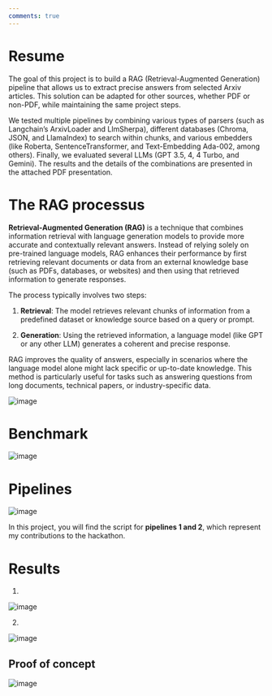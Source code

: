 ```yaml
---
comments: true
---
```

# Resume
The goal of this project is to build a RAG (Retrieval-Augmented Generation) pipeline that allows us to extract precise answers from selected Arxiv articles. 
This solution can be adapted for other sources, whether PDF or non-PDF, while maintaining the same project steps.

We tested multiple pipelines by combining various types of parsers (such as Langchain’s ArxivLoader and LlmSherpa), different databases (Chroma, JSON, and LlamaIndex) to search within chunks, and various embedders (like Roberta, SentenceTransformer, and Text-Embedding Ada-002, among others). 
Finally, we evaluated several LLMs (GPT 3.5, 4, 4 Turbo, and Gemini). The results and the details of the combinations are presented in the attached PDF presentation.

# The RAG processus


**Retrieval-Augmented Generation (RAG)** is a technique that combines information retrieval with language generation models to provide more accurate and contextually relevant answers. Instead of relying solely on pre-trained language models, RAG enhances their performance by first retrieving relevant documents or data from an external knowledge base (such as PDFs, databases, or websites) and then using that retrieved information to generate responses.

The process typically involves two steps:

1. **Retrieval**: The model retrieves relevant chunks of information from a predefined dataset or knowledge source based on a query or prompt.
  
2. **Generation**: Using the retrieved information, a language model (like GPT or any other LLM) generates a coherent and precise response.

RAG improves the quality of answers, especially in scenarios where the language model alone might lack specific or up-to-date knowledge. This method is particularly useful for tasks such as answering questions from long documents, technical papers, or industry-specific data.

![image](https://github.com/user-attachments/assets/8b2c3fbd-0d78-4849-a647-cc85e80cd540)

# Benchmark

![image](https://github.com/user-attachments/assets/9be034a9-b7d3-4bf5-962d-b1fc89f6ef16)

# Pipelines 

![image](https://github.com/user-attachments/assets/bc40e45e-30d1-4974-91af-d5ce1d294506)

In this project, you will find the script for **pipelines 1 and 2**, which represent my contributions to the hackathon.

# Results
1. 
![image](https://github.com/user-attachments/assets/fbd8624f-a32f-431c-9e3d-8b57735de3e3)

2.
![image](https://github.com/user-attachments/assets/7343521b-ec06-4499-853a-0ee274f1c44f)

## Proof of concept
![image](https://github.com/user-attachments/assets/2f137408-977f-414f-98d8-35b8e9ffe792)











